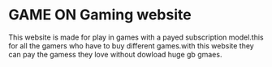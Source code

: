 
# GAME ON Gaming website
This website is made for play in games with a payed subscription 
model.this for all the gamers who have to buy different games.with this website they can pay the gamess they love without dowload huge gb gmaes. 


